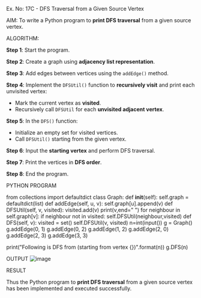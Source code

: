 Ex. No: 17C - DFS Traversal from a Given Source Vertex

AIM:
To write a Python program to **print DFS traversal** from a given source vertex.

ALGORITHM:

**Step 1**: Start the program.

**Step 2**: Create a graph using **adjacency list representation**.

**Step 3**: Add edges between vertices using the `addEdge()` method.

**Step 4**: Implement the `DFSUtil()` function to **recursively visit** and print each unvisited vertex:
- Mark the current vertex as **visited**.
- Recursively call `DFSUtil` for each **unvisited adjacent vertex**.

**Step 5**: In the `DFS()` function:
- Initialize an empty set for visited vertices.
- Call `DFSUtil()` starting from the given vertex.

**Step 6**: Input the **starting vertex** and perform DFS traversal.

**Step 7**: Print the vertices in **DFS order**.

**Step 8**: End the program.

PYTHON PROGRAM

from collections import defaultdict
class Graph:
	def __init__(self):
		self.graph = defaultdict(list)
	def addEdge(self, u, v):
		self.graph[u].append(v)
	def DFSUtil(self, v, visited):
	    visited.add(v)
	    print(v,end=" ")
	    for neighbour in self.graph[v]:
	        if neighbour not in visited:
	            self.DFSUtil(neighbour,visited)
	def DFS(self, v):
		visited = set()
		self.DFSUtil(v, visited)
n=int(input())
g = Graph()
g.addEdge(0, 1)
g.addEdge(0, 2)
g.addEdge(1, 2)
g.addEdge(2, 0)
g.addEdge(2, 3)
g.addEdge(3, 3)

print("Following is DFS from (starting from vertex {})".format(n))
g.DFS(n)




OUTPUT
![image](https://github.com/user-attachments/assets/2adf6c81-8b30-46bc-a27f-f4f0a96e0b8a)


RESULT

Thus the Python program to **print DFS traversal** from a given source vertex has been implemented and executed successfully.
